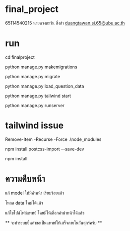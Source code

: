 # final_project
65114540215
นายดวงตะวัน สิ่งส่า
duangtawan.si.65@ubu.ac.th



# run 

cd finalproject

python manage.py makemigrations

python manage.py migrate

python manage.py load_question_data

python manage.py tailwind start

python manage.py runserver


# tailwind issue

Remove-Item -Recurse -Force .\node_modules

npm install postcss-import --save-dev    

npm install



# ความคืบหน้า

แก้ model ให้มีคำหน้า  เรียบร้อยแล้ว

โหลด data ใหม่ได้แล้ว

แก้ไขโปล์ไฟล์แพทย์ โดยมีให้เลือกคำนำหน้าได้แล้ว 

 ** จะทำระบบยื่นคำขอเป็นแพทย์ให้เสร็จภายในวันศุกร์ครับ **